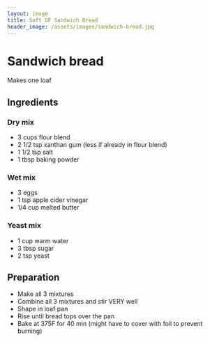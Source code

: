 ```yaml
---
layout: image
title: Soft GF Sandwich Bread
header_image: /assets/images/sandwich-bread.jpg
---
```


# Sandwich bread

Makes one loaf

## Ingredients

### Dry mix

* 3 cups flour blend
* 2 1/2 tsp xanthan gum (less if already in flour blend)
* 1 1/2 tsp salt
* 1 tbsp baking powder

### Wet mix

* 3 eggs
* 1 tsp apple cider vinegar
* 1/4 cup melted butter

### Yeast mix

* 1 cup warm water
* 3 tbsp sugar
* 2 tsp yeast

## Preparation

* Make all 3 mixtures
* Combine all 3 mixtures and stir VERY well
* Shape in loaf pan
* Rise until bread tops over the pan
* Bake at 375F for 40 min (might have to cover with foil to prevent burning)
